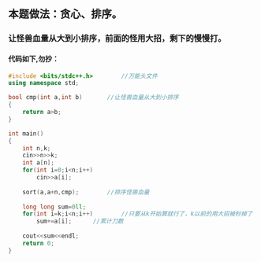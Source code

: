 ## 本题做法：贪心、排序。
### 让怪兽血量从大到小排序，前面的怪用大招，剩下的慢慢打。
#### 代码如下,勿抄：
```cpp
#include <bits/stdc++.h>		//万能头文件
using namespace std;

bool cmp(int a,int b)		//让怪兽血量从大到小排序 
{
	return a>b;
}

int main()
{
	int n,k;
	cin>>n>>k;
	int a[n];
	for(int i=0;i<n;i++)
	    cin>>a[i];
	
	sort(a,a+n,cmp);		//排序怪兽血量
	
	long long sum=0ll;
	for(int i=k;i<n;i++)		//只要从k开始算就行了，k以前的用大招被秒掉了 
	    sum+=a[i];		//累计刀数 
	
	cout<<sum<<endl;
	return 0;
}
```